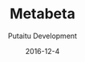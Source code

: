 ---
title: Metabeta
footer: d27bd9b77239ed4ed6384199c0867d749f549842
sections:
    -
        template: buttons
        text: test
        buttons:
            -
                text: test
                href: '#'
                target: _self
            -
                text: test
                href: '#'
                target: _self
meta:
    id: 3411bcacb7d8b7ceb0206d32626fc69cbcfc9cc8
    parentId: f8d133111ad5ddad52a465c47d7cdbef5923fc8d
    language: en
date: '2016-12-4'
author: 'Putaitu Development'
permalink: /metabeta/
layout: sectionPage
---